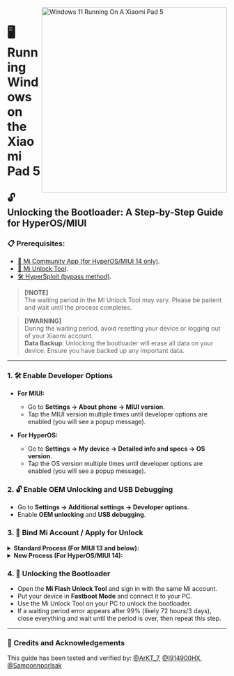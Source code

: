 <img align="right" src="https://raw.githubusercontent.com/erdilS/Port-Windows-11-Xiaomi-Pad-5/main/nabu.png" width="425" alt="Windows 11 Running On A Xiaomi Pad 5">

# 🖥️ Running Windows on the Xiaomi Pad 5

## 🔓 Unlocking the Bootloader: A Step-by-Step Guide for HyperOS/MIUI

### 📋 Prerequisites:
- [📲 Mi Community App (for HyperOS/MIUI 14 only)](https://apkpure.net/xiaomi-community/com.mi.global.bbs/download).
- [🔧 Mi Unlock Tool](https://miuirom.xiaomi.com/rom/u1106245679/6.5.224.28/miflash_unlock-en-6.5.224.28.zip).
- [🛠️ HyperSploit (bypass method)](https://github.com/TheAirBlow/HyperSploit/releases/download/1.0.0/HyperSploit-Windows.exe).

> **[!NOTE]**  
> The waiting period in the Mi Unlock Tool may vary. Please be patient and wait until the process completes.

> **[!WARNING]**  
> During the waiting period, avoid resetting your device or logging out of your Xiaomi account.  
> **Data Backup**: Unlocking the bootloader will erase all data on your device. Ensure you have backed up any important data.

---

### 1. 🛠️ Enable Developer Options

- **For MIUI:**
  - Go to **Settings → About phone → MIUI version**.
  - Tap the MIUI version multiple times until developer options are enabled (you will see a popup message).

- **For HyperOS:**
  - Go to **Settings → My device → Detailed info and specs → OS version**.
  - Tap the OS version multiple times until developer options are enabled (you will see a popup message).

### 2. 🔓 Enable OEM Unlocking and USB Debugging
   - Go to **Settings → Additional settings → Developer options**.
   - Enable **OEM unlocking** and **USB debugging**.

### 3. 🔗 Bind Mi Account / Apply for Unlock

<details>
  <summary><strong>Standard Process (For MIUI 13 and below):</strong></summary>

  **3. Bind Mi Account:**
   - Go to **Settings > Additional settings > Developer options > Mi Unlock status**.
   - Click on **Add your Mi Account**. Once successfully added, a confirmation message "Added Successfully" will appear.

</details>

<details>
  <summary><strong>New Process (For HyperOS/MIUI 14):</strong></summary>
  
  <p>Select one of the following methods to proceed:</p>

  <!-- Time Trick Submenu -->
  <details>
    <summary><strong>Method 1: Using the Time Trick</strong></summary>
    
    > **If your device is the global version, you can apply for the bootloader unlock at a specific time.**

    - Xiaomi allows **2,000 devices to unlock daily**.
    - The reset time for this daily limit is **7 PM Moscow time**.

    **3. Apply to Unlock:**
   - Align your local time with **7 PM Moscow time** and be ready—timing is crucial.
   - Open the **Xiaomi Community app**, set it to Global, and sign in with the same account as on your device.
   - Go to the **"Me"** tab, click on **"Unlock bootloader,"** then click on **"Apply"**.
   - Once granted access, go to **Settings > Additional settings > Developer options > Mi Unlock status**.
   - Click on **Add your Mi Account**. After successful addition, you will see "Added Successfully."

  </details>

  <!-- HyperSploit Bypass Submenu -->
  <details>
    <summary><strong>Method 2: Using HyperSploit Bypass</strong></summary>
  
    **3. Apply to Unlock (HyperSploit):**
    - Run **HyperSploit-Windows.exe** as Administrator.
    - When prompted on your device, tap **OK** to allow USB debugging.
    - Follow the on-screen instructions in the HyperSploit window. When asked to bind your account:
      - Go to **Settings > Additional settings > Developer options > Mi Unlock status**.
      - Click on **Add your Mi Account**. Once added, HyperSploit will confirm with "Successfully binded."

  </details>

</details>

### 4. 🚀 Unlocking the Bootloader
   - Open the **Mi Flash Unlock Tool** and sign in with the same Mi account.
   - Put your device in **Fastboot Mode** and connect it to your PC.
   - Use the Mi Unlock Tool on your PC to unlock the bootloader.
   - If a waiting period error appears after 99% (likely 72 hours/3 days), close everything and wait until the period is over, then repeat this step.

---

### 🙏 Credits and Acknowledgements
This guide has been tested and verified by: [@ArKT_7](https://t.me/ArKT_7), [@I914900HX](https://t.me/I914900HX), [@Samponnporlsak](https://t.me/Samponnporlsak)
